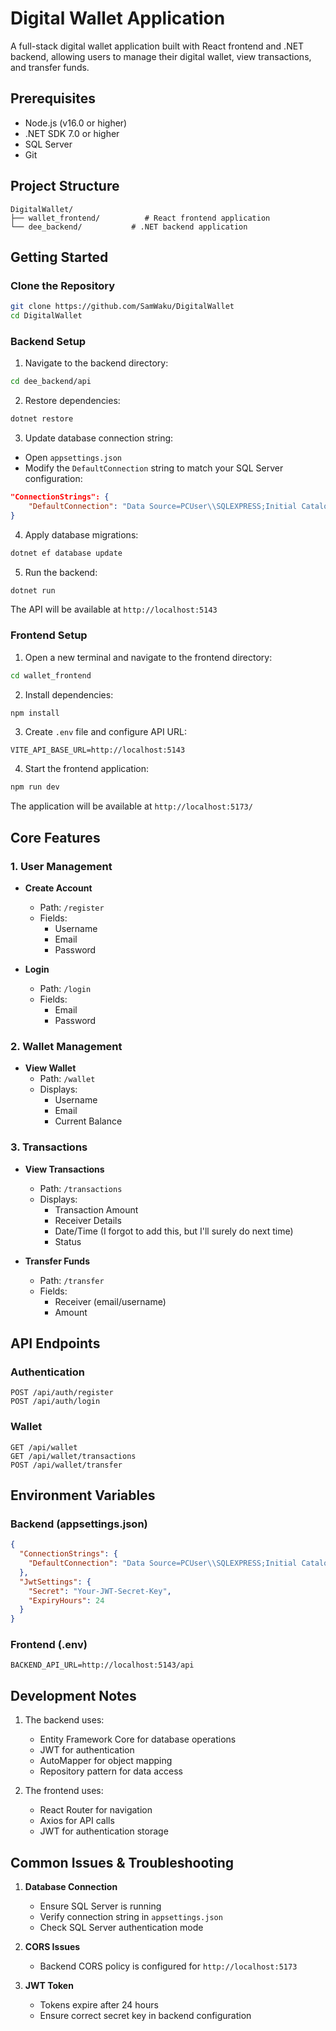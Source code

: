 # Digital Wallet Application

A full-stack digital wallet application built with React frontend and .NET backend, allowing users to manage their digital wallet, view transactions, and transfer funds.

## Prerequisites

- Node.js (v16.0 or higher)
- .NET SDK 7.0 or higher
- SQL Server
- Git

## Project Structure

```
DigitalWallet/
├── wallet_frontend/          # React frontend application
└── dee_backend/           # .NET backend application
```

## Getting Started

### Clone the Repository

```bash
git clone https://github.com/SamWaku/DigitalWallet
cd DigitalWallet
```

### Backend Setup

1. Navigate to the backend directory:

```bash
cd dee_backend/api
```

2. Restore dependencies:

```bash
dotnet restore
```

3. Update database connection string:

- Open `appsettings.json`
- Modify the `DefaultConnection` string to match your SQL Server configuration:

```json
"ConnectionStrings": {
    "DefaultConnection": "Data Source=PCUser\\SQLEXPRESS;Initial Catalog=databasename;Integrated Security=True   TrustServerCertificate=True"
}
```

4. Apply database migrations:

```bash
dotnet ef database update
```

5. Run the backend:

```bash
dotnet run
```

The API will be available at `http://localhost:5143`

### Frontend Setup

1. Open a new terminal and navigate to the frontend directory:

```bash
cd wallet_frontend
```

2. Install dependencies:

```bash
npm install
```

3. Create `.env` file and configure API URL:

```
VITE_API_BASE_URL=http://localhost:5143
```

4. Start the frontend application:

```bash
npm run dev
```

The application will be available at `http://localhost:5173/`

## Core Features

### 1. User Management

- **Create Account**

  - Path: `/register`
  - Fields:
    - Username
    - Email
    - Password

- **Login**
  - Path: `/login`
  - Fields:
    - Email
    - Password

### 2. Wallet Management

- **View Wallet**
  - Path: `/wallet`
  - Displays:
    - Username
    - Email
    - Current Balance

### 3. Transactions

- **View Transactions**

  - Path: `/transactions`
  - Displays:
    - Transaction Amount
    - Receiver Details
    - Date/Time (I forgot to add this, but I'll surely do next time)
    - Status

- **Transfer Funds**
  - Path: `/transfer`
  - Fields:
    - Receiver (email/username)
    - Amount

## API Endpoints

### Authentication

```
POST /api/auth/register
POST /api/auth/login
```

### Wallet

```
GET /api/wallet
GET /api/wallet/transactions
POST /api/wallet/transfer
```

## Environment Variables

### Backend (appsettings.json)

```json
{
  "ConnectionStrings": {
    "DefaultConnection": "Data Source=PCUser\\SQLEXPRESS;Initial Catalog=databasename;Integrated Security=True TrustServerCertificate=True"
  },
  "JwtSettings": {
    "Secret": "Your-JWT-Secret-Key",
    "ExpiryHours": 24
  }
}
```

### Frontend (.env)

```
BACKEND_API_URL=http://localhost:5143/api
```

## Development Notes

1. The backend uses:

   - Entity Framework Core for database operations
   - JWT for authentication
   - AutoMapper for object mapping
   - Repository pattern for data access

2. The frontend uses:
   - React Router for navigation
   - Axios for API calls
   - JWT for authentication storage

## Common Issues & Troubleshooting

1. **Database Connection**

   - Ensure SQL Server is running
   - Verify connection string in `appsettings.json`
   - Check SQL Server authentication mode

2. **CORS Issues**

   - Backend CORS policy is configured for `http://localhost:5173`

3. **JWT Token**
   - Tokens expire after 24 hours
   - Ensure correct secret key in backend configuration
